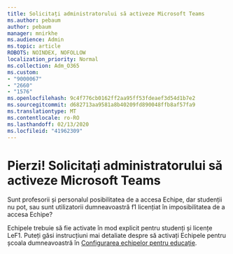 ```yaml
---
title: Solicitați administratorului să activeze Microsoft Teams
ms.author: pebaum
author: pebaum
manager: mnirkhe
ms.audience: Admin
ms.topic: article
ROBOTS: NOINDEX, NOFOLLOW
localization_priority: Normal
ms.collection: Adm_O365
ms.custom:
- "9000067"
- "2660"
- "1576"
ms.openlocfilehash: 9c4f776cb0162ff2aa95ff53fdeaef3d54d1b7e2
ms.sourcegitcommit: d682713aa9581a8b40209fd890048ffb8af57fa9
ms.translationtype: MT
ms.contentlocale: ro-RO
ms.lasthandoff: 02/13/2020
ms.locfileid: "41962309"
---
```

# <a name="youre-missing-out-ask-your-admin-to-enable-microsoft-teams"></a>Pierzi! Solicitați administratorului să activeze Microsoft Teams

Sunt profesorii și personalul posibilitatea de a accesa Echipe, dar studenții nu pot, sau sunt utilizatorii dumneavoastră f1 licențiat în imposibilitatea de a accesa Echipe?

Echipele trebuie să fie activate în mod explicit pentru studenți și licențe LeF1. Puteți găsi instrucțiuni mai detaliate despre să activați Echipele pentru școala dumneavoastră în [Configurarea echipelor pentru educație](https://docs.microsoft.com/microsoft-365/education/deploy/set-up-teams-for-education). 